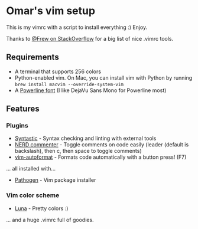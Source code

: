# Omar's vim setup

This is my vimrc with a script to install everything :) Enjoy.

Thanks to [@Frew on
StackOverflow](http://stackoverflow.com/questions/164847/what-is-in-your-vimrc/165247#165247)
for a big list of nice .vimrc tools.

## Requirements

* A terminal that supports 256 colors
* Python-enabled vim. On Mac, you can install vim with Python by running `brew
  install macvim --override-system-vim`
* A [Powerline font](https://github.com/Lokaltog/powerline-fonts) (I like
  DejaVu Sans Mono for Powerline most)

## Features

### Plugins

* [Syntastic](https://github.com/scrooloose/syntastic) - Syntax checking and
  linting with external tools
* [NERD commenter](https://github.com/scrooloose/nerdcommenter) - Toggle
  comments on code easily (leader (default is backslash), then c, then space
  to toggle comments)
* [vim-autoformat](https://github.com/Chiel92/vim-autoformat) - Formats code
  automatically with a button press! (F7)

... all installed with...

* [Pathogen](https://github.com/tpope/vim-pathogen) - Vim package installer

### Vim color scheme

* [Luna](https://github.com/Pychimp/vim-luna) - Pretty colors :)

... and a huge .vimrc full of goodies.
